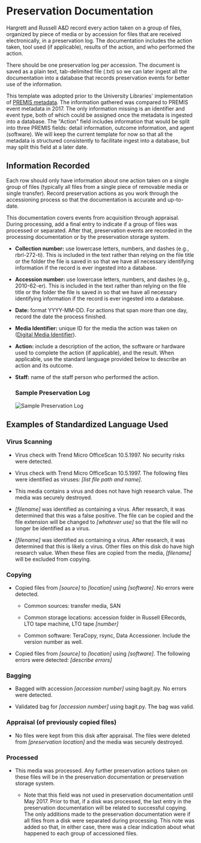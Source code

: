 # Preservation Documentation

Hargrett and Russell A&D record every action taken on a group of files, organized by piece of media or by accession for files that are received electronically, in a preservation log. The documentation includes the action taken, tool used (if applicable), results of the action, and who performed the action.

There should be one preservation log per accession. The document is saved as a plain text, tab-delimited file (.txt) so we can later ingest all the documentation into a database that records preservation events for better use of the information.

This template was adopted prior to the University Libraries' implementation of [PREMIS metadata](https://www.loc.gov/standards/premis/). The information gathered was compared to PREMIS event metadata in 2017. The only information missing is an identifier and event type, both of which could be assigned once the metadata is ingested into a database. The "Action" field includes information that would be split into three PREMIS fields: detail information, outcome information, and agent (software). We will keep the current template for now so that all the metadata is structured consistently to facilitate ingest into a database, but  may split this field at a later date.

## Information Recorded

Each row should only have information about one action taken on a single group of files (typically all files from a single piece of removable media or single transfer). Record preservation actions as you work through the accessioning process so that the documentation is accurate and up-to-date.

This documentation covers events from acquisition through appraisal. During processing, add a final entry to indicate if a group of files was processed or separated. After that, preservation events are recorded in the processing documentation or by the preservation storage system.

* **Collection number:** use lowercase letters, numbers, and dashes (e.g., rbrl-272-ti). This is included in the text rather than relying on the file title or the folder the file is saved in so that we have all necessary identifying information if the record is ever ingested into a database.

* **Accession number:** use lowercase letters, numbers, and dashes (e.g., 2010-62-er).  This is included in the text rather than relying on the file title or the folder the file is saved in so that we have all necessary identifying information if the record is ever ingested into a database.

* **Date:** format YYYY-MM-DD. For actions that span more than one day, record the date the process finished.

* **Media Identifier:** unique ID for the media the action was taken on ([Digital Media Identifier](./digital-media-identifier.md)).

* **Action:** include a description of the action, the software or hardware used to complete the action (if applicable), and the result. When applicable, use the standard language provided below to describe an action and its outcome.

* **Staff:** name of the staff person who performed the action.

    ### Sample Preservation Log

    ![Sample Preservation Log](./images/preservation_log.jpg)

## Examples of Standardized Language Used

### Virus Scanning

*   Virus check with Trend Micro OfficeScan 10.5.1997. No security risks were detected.

*   Virus check with Trend Micro OfficeScan 10.5.1997. The following files were identified as viruses: _[list file path and name]_.

*   This media contains a virus and does not have high research value. The media was securely destroyed.

*   _[filename]_ was identified as containing a virus. After research, it was determined that this was a false positive. The file can be copied and the file extension will be changed to _[whatever use]_ so that the file will no longer be identified as a virus.

*   _[filename]_ was identified as containing a virus. After research, it was determined that this is likely a virus. Other files on this disk do have high research value. When these files are copied from the media, _[filename]_ will be excluded from copying.

### Copying

*   Copied files from _[source]_ to _[location]_ using _[software]_. No errors were detected.

    *   Common sources: transfer media, SAN

    *   Common storage locations: accession folder in Russell ERecords, LTO tape machine, LTO tape _[number]_

    *   Common software: TeraCopy, rsync, Data Accessioner. Include the version number as well.

*   Copied files from _[source]_ to _[location]_ using _[software]_.  The following errors were detected: _[describe errors]_

### Bagging

*   Bagged with accession _[accession number]_ using bagit.py. No errors were detected.

*   Validated bag for _[accession number]_ using bagit.py. The bag was valid.

### Appraisal (of previously copied files)

*   No files were kept from this disk after appraisal. The files were deleted from _[preservation location]_ and the media was securely destroyed.

### Processed

*   This media was processed. Any further preservation actions taken on these files will be in the preservation documentation or preservation storage system.

    * Note that this field was not used in preservation documentation until May 2017. Prior to that, if a disk was processed, the last entry in the preservation documentation will be related to successful copying. The only additions made to the preservation documentation were if all files from a disk were separated during processing. This note was added so that, in either case, there was a clear indication about what happened to each group of accessioned files.

